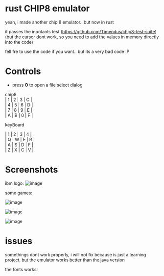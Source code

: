 # rust CHIP8 emulator

yeah, i made another chip 8 emulator.. but now in rust


it passes the inpotants test (https://github.com/Timendus/chip8-test-suite) (but the cursor dont work, so you need to add the values in memory directly into the code)

fell fre to use the code if you want.. but its a very bad code :P
 
# Controls

* press **O** to open a file select dialog

chip8              
| 1 | 2 | 3 | C |   
| 4 | 5 | 6 | D |   
| 7 | 8 | 9 | E |   
| A | B | 0 | F |   

keyBoard

| 1 | 2 | 3 | 4 |   
| Q | W | E | R |   
| A | S | D | F |   
| Z | X | C | V |  

# Screenshots

ibm logo:
![image](https://user-images.githubusercontent.com/100975643/222988353-60635c76-028d-4b50-8772-36d81ac25f86.png)

some games:

![image](https://user-images.githubusercontent.com/100975643/222988335-82f5711a-efcd-45c0-bb79-1e91e05b994d.png)

![image](https://user-images.githubusercontent.com/100975643/222988469-d184a615-a7ad-4067-8b2f-c12eaaaee270.png)

![image](https://user-images.githubusercontent.com/100975643/222988502-5071a437-b0c6-4cec-b24e-63fb32fc0285.png)



# issues

somethings dont work properly, i will not fix because is just a learning project, but the emulator works better than the java version


the fonts works!

